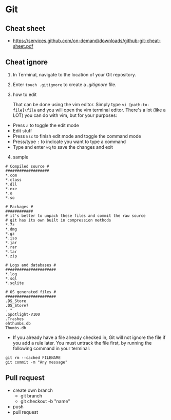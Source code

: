 # Git



## Cheat sheet

- https://services.github.com/on-demand/downloads/github-git-cheat-sheet.pdf







## Cheat ignore

1. In Terminal, navigate to the location of your Git repository.
2. Enter `touch .gitignore` to create a *.gitignore* file.

3. how to edit

   That can be done using the vim editor. Simply type `vi [path-to-file]\file` and you will open the vim terminal editor. There's a lot (like a LOT) you can do with vim, but for your purposes:

- Press `a` to toggle the edit mode
- Edit stuff
- Press `Esc` to finish edit mode and toggle the command mode
- Press/type `:` to indicate you want to type a command
- Type and enter `wq` to save the changes and exit



4. sample

```vim
# Compiled source #
###################
*.com
*.class
*.dll
*.exe
*.o
*.so

# Packages #
############
# it's better to unpack these files and commit the raw source
# git has its own built in compression methods
*.7z
*.dmg
*.gz
*.iso
*.jar
*.rar
*.tar
*.zip

# Logs and databases #
######################
*.log
*.sql
*.sqlite

# OS generated files #
######################
.DS_Store
.DS_Store?
._*
.Spotlight-V100
.Trashes
ehthumbs.db
Thumbs.db
```





- If you already have a file already checked in, Git will not ignore the file if you add a rule later. You must untrack the file first, by running the following command in your terminal: 

```linux
git rm --cached FILENAME
git commit -m "Any message"
```



## Pull request

- create own branch
  - git branch
  - git checkout -b "name"
- push
- pull request



































